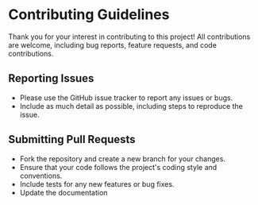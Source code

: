 
# Contributing Guidelines

Thank you for your interest in contributing to this project! All contributions are welcome, including bug reports, feature requests, and code contributions.

## Reporting Issues

- Please use the GitHub issue tracker to report any issues or bugs.
- Include as much detail as possible, including steps to reproduce the issue.

## Submitting Pull Requests

- Fork the repository and create a new branch for your changes.
- Ensure that your code follows the project's coding style and conventions.
- Include tests for any new features or bug fixes.
- Update the documentation
